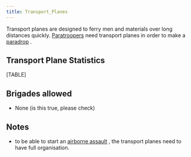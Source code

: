 ```yaml
---
title: Transport_Planes
---
```

Transport planes are designed to ferry men and materials over long
distances quickly.
[Paratroopers](/wiki/Paratroop_Division "Paratroop Division") need
transport planes in order to make a
[paradrop](/wiki/index.php?title=Airborne_assault&action=edit&redlink=1 "Airborne assault (page does not exist)")
.

##  Transport Plane Statistics 

[TABLE]

##  Brigades allowed 

-   None (is this true, please check)

##  Notes 

-   to be able to start an [airborne
    assault](/wiki/index.php?title=Airborne_assault&action=edit&redlink=1 "Airborne assault (page does not exist)")
    , the transport planes need to have full organisation.
